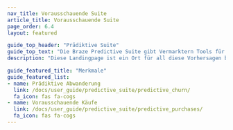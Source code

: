 ```yaml
---
nav_title: Vorausschauende Suite
article_title: Vorausschauende Suite
page_order: 6.4
layout: featured

guide_top_header: "Prädiktive Suite"
guide_top_text: "Die Braze Predictive Suite gibt Vermarktern Tools für maschinelles Lernen an die Hand, sodass sie Daten nahtlos innerhalb der Braze-Plattform nutzen und darauf reagieren können. Als erste Funktion, die in der Predictive Suite veröffentlicht wird, ermöglicht Predictive Churn Marketern die Definition und Erstellung von Vorhersagen und bietet einen proaktiven Ansatz zur Minimierung zukünftiger Abwanderungen. Erfahren Sie mehr über die Funktionen in den folgenden Artikeln!"
description: "Diese Landingpage ist ein Ort für all diese Vorhersagen bei Braze! Die Predictive Suite von Braze bietet Lösungen für die Abwanderungs- und Kaufprognose in deinen Braze-Kampagnen und Canvases."

guide_featured_title: "Merkmale"
guide_featured_list:
- name: Prädiktive Abwanderung
  link: /docs/user_guide/predictive_suite/predictive_churn/
  fa_icon: fas fa-cogs
- name: Vorausschauende Käufe
  link: /docs/user_guide/predictive_suite/predictive_purchases/
  fa_icon: fas fa-cogs
---
```


<br><br>